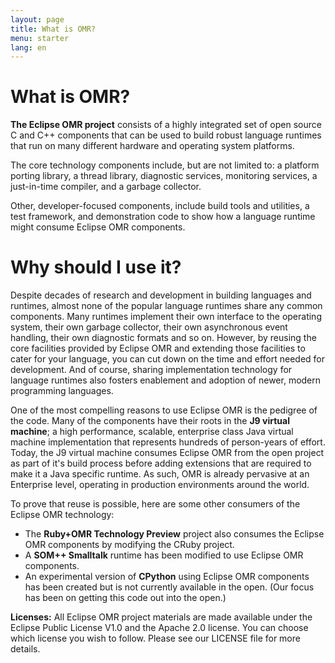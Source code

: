 ```yaml
---
layout: page
title: What is OMR?
menu: starter
lang: en
---
```


[//]: # "*******************************************************************************"
[//]: # "* Copyright (c) 2016, 2018 IBM Corp. and others"
[//]: # "*"
[//]: # "* This program and the accompanying materials are made available under"
[//]: # "* the terms of the Eclipse Public License 2.0 which accompanies this"
[//]: # "* distribution and is available at https://www.eclipse.org/legal/epl-2.0/"
[//]: # "* or the Apache License, Version 2.0 which accompanies this distribution and"
[//]: # "* is available at https://www.apache.org/licenses/LICENSE-2.0."
[//]: # "*"
[//]: # "* This Source Code may also be made available under the following"
[//]: # "* Secondary Licenses when the conditions for such availability set"
[//]: # "* forth in the Eclipse Public License, v. 2.0 are satisfied: GNU"
[//]: # "* General Public License, version 2 with the GNU Classpath"
[//]: # "* Exception [1] and GNU General Public License, version 2 with the"
[//]: # "* OpenJDK Assembly Exception [2]."
[//]: # "*"
[//]: # "* [1] https://www.gnu.org/software/classpath/license.html"
[//]: # "* [2] http://openjdk.java.net/legal/assembly-exception.html"
[//]: # "*"
[//]: # "* SPDX-License-Identifier: EPL-2.0 OR Apache-2.0 OR GPL-2.0 WITH Classpath-exception-2.0 OR LicenseRef-GPL-2.0 WITH Assembly-exception"
[//]: # "*******************************************************************************"

# What is OMR?

**The Eclipse OMR project** consists of a highly integrated set of open source C and C++ components that can be used to build robust language runtimes that run on many different hardware and operating system platforms.

The core technology components include, but are not limited to: a platform porting library, a thread library, diagnostic services, monitoring services, a just-in-time compiler, and a garbage collector.

Other, developer-focused components, include build tools and utilities, a test framework, and demonstration code to show how a language runtime might consume Eclipse OMR components.

# Why should I use it?

Despite decades of research and development in building languages and runtimes, almost none of the popular language runtimes share any common components. Many runtimes implement their own interface to the operating system, their own garbage collector, their own asynchronous event handling, their own diagnostic formats and so on. However, by reusing the core facilities provided by Eclipse OMR and extending those facilities to cater for your language, you can cut down on the time and effort needed for development. And of course, sharing implementation technology for language runtimes also fosters enablement and adoption of newer, modern programming languages.

One of the most compelling reasons to use Eclipse OMR is the pedigree of the code. Many of the components have their roots in the **J9 virtual machine**; a high performance, scalable, enterprise class Java virtual machine implementation that represents hundreds of person-years of effort. Today, the J9 virtual machine consumes Eclipse OMR from the open project as part of it's build process before adding extensions that are required to make it a Java specific runtime. As such, OMR is already pervasive at an Enterprise level, operating in production environments around the world.

To prove that reuse is possible, here are some other consumers of the Eclipse OMR technology:

- The **Ruby+OMR Technology Preview** project also consumes the Eclipse OMR components by modifying the CRuby project.
- A **SOM++ Smalltalk** runtime has been modified to use Eclipse OMR components.
- An experimental version of **CPython** using Eclipse OMR components has been created but is not currently available in the open. (Our focus has been on getting this code out into the open.)

**Licenses:** All Eclipse OMR project materials are made available under the Eclipse Public License V1.0 and the Apache 2.0 license. You can choose which license you wish to follow. Please see our LICENSE file for more details.
